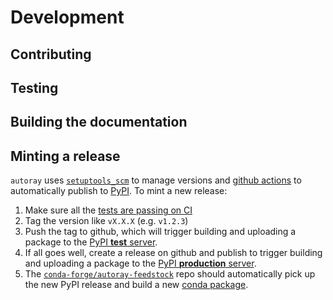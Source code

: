# Development


## Contributing


## Testing


## Building the documentation


## Minting a release

`autoray` uses
[`setuptools_scm`](https://pypi.org/project/setuptools-scm/) to manage versions
and [github actions](https://github.com/jcmgray/autoray/actions) to
automatically publish to [PyPI](https://pypi.org/project/autoray/). To mint a
new release:

1. Make sure all the [tests are passing on CI](https://github.com/jcmgray/autoray/actions/workflows/tests.yml)
2. Tag the version like `vX.X.X` (e.g. `v1.2.3`)
3. Push the tag to github, which will trigger building and uploading a package
   to the [PyPI **test** server](https://test.pypi.org/project/autoray/).
4. If all goes well, create a release on github and publish to trigger building
   and uploading a package to the [PyPI **production** server](https://pypi.org/project/autoray/).
5. The [`conda-forge/autoray-feedstock`](https://github.com/conda-forge/autoray-feedstock)
   repo should automatically pick up the new PyPI release and build a new
   [conda package](https://anaconda.org/conda-forge/autoray).
